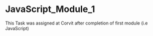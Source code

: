 # JavaScript_Module_1
This Task was assigned at Corvit after completion of first module (i.e JavaScript)
